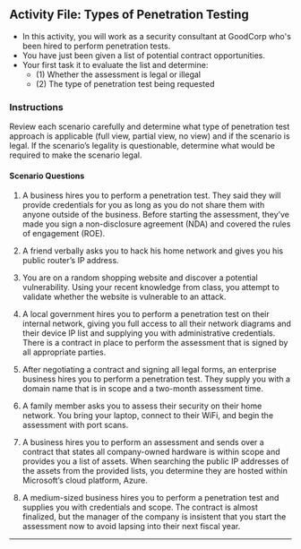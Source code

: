 ## Activity File: Types of Penetration Testing

- In this activity, you will work as a security consultant at GoodCorp who's been hired to perform penetration tests.
- You have just been given a list of potential contract opportunities. 
- Your first task it to evaluate the list and determine: 
  - (1) Whether the assessment is legal or illegal
  - (2) The type of penetration test being requested 


### Instructions

Review each scenario carefully and determine what type of penetration test approach is applicable (full view, partial view, no view) and if the scenario is legal. If the scenario’s legality is questionable, determine what would be required to make the scenario legal.

#### Scenario Questions

1. A business hires you to perform a penetration test. They said they will provide credentials for you as long as you do not share them with anyone outside of the business. Before starting the assessment, they’ve made you sign a non-disclosure agreement (NDA) and covered the rules of engagement (ROE). 
	
2. A friend verbally asks you to hack his home network and gives you his public router’s IP address.
	
3. You are on a random shopping website and discover a potential vulnerability. Using your recent knowledge from class, you attempt to validate whether the website is vulnerable to an attack.

4. A local government hires you to perform a penetration test on their internal network, giving you full access to all their network diagrams and their device IP list and supplying you with administrative credentials. There is a contract in place to perform the assessment that is signed by all appropriate parties.
	
5. After negotiating a contract and signing all legal forms, an enterprise business hires you to perform a penetration test. They supply you with a domain name that is in scope and a two-month assessment time.

6. A family member asks you to assess their security on their home network. You bring your laptop, connect to their WiFi, and begin the assessment with port scans.

7. A business hires you to perform an assessment and sends over a contract that states all company-owned hardware is within scope and provides you a list of assets. When searching the public IP addresses of the assets from the provided lists, you determine they are hosted within Microsoft’s cloud platform, Azure. 

8. A medium-sized business hires you to perform a penetration test and supplies you with credentials and scope. The contract is almost finalized, but the manager of the company is insistent that you start the assessment now to avoid lapsing into their next fiscal year.

---

